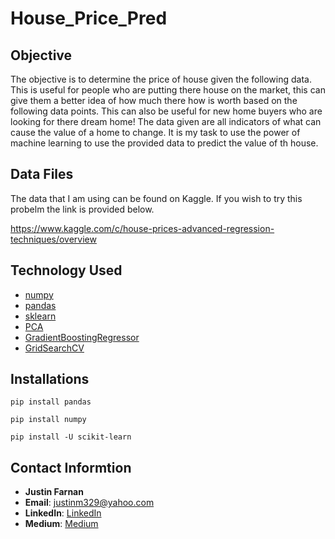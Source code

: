 # House_Price_Pred

## Objective

The objective is to determine the price of house given the following data. This is useful for people who are putting there house on the market, this can give them a better idea of how much there how is worth based on the following data points. This can also be useful for new home buyers who are looking for there dream home! The data given are all indicators of what can cause the value of a home to change. It is my task to use the power of machine learning to use the provided data to predict the value of th house.

## Data Files

The data that I am using can be found on Kaggle. If you wish to try this probelm the link is provided below.

https://www.kaggle.com/c/house-prices-advanced-regression-techniques/overview

## Technology Used

- [numpy](https://numpy.org/)
- [pandas](https://pandas.pydata.org/)
- [sklearn](https://scikit-learn.org/stable/)
- [PCA](https://scikit-learn.org/stable/modules/generated/sklearn.decomposition.PCA.html)
- [GradientBoostingRegressor](https://scikit-learn.org/stable/modules/generated/sklearn.ensemble.GradientBoostingRegressor.html)
- [GridSearchCV](https://scikit-learn.org/stable/modules/generated/sklearn.model_selection.GridSearchCV.html)


## Installations

`pip install pandas`

`pip install numpy`

`pip install -U scikit-learn`


## Contact Informtion
- **Justin Farnan**
- **Email**: justinm329@yahoo.com
- **LinkedIn**: [LinkedIn](https://www.linkedin.com/in/justin-farnan/)
- **Medium**: [Medium](https://medium.com/@justinfarnan)
